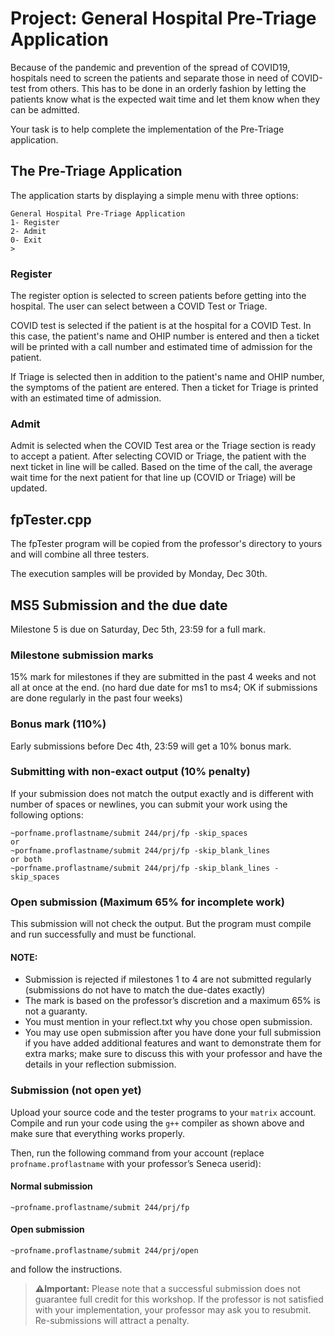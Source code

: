  # Project: General Hospital Pre-Triage Application

Because of the pandemic and prevention of the spread of COVID19, hospitals need to screen the patients and separate those in need of COVID-test from others. This has to be done in an orderly fashion by letting the patients know what is the expected wait time and let them know when they can be admitted. 

Your task is to help complete the implementation of the Pre-Triage application. 

## The Pre-Triage Application
The application starts by displaying a simple menu with three options:
```Text
General Hospital Pre-Triage Application
1- Register
2- Admit
0- Exit
>
```
### Register
The register option is selected to screen patients before getting into the hospital. The user can select between a COVID Test or Triage.

COVID test is selected if the patient is at the hospital for a COVID Test. In this case, the patient's name and OHIP number is entered and then a ticket will be printed with a call number and estimated time of admission for the patient.

If Triage is selected then in addition to the patient's name and OHIP number, the symptoms of the patient are entered. Then a ticket for Triage is printed with an estimated time of admission.

### Admit
Admit is selected when the COVID Test area or the Triage section is ready to accept a patient. After selecting COVID or Triage, the patient with the next ticket in line will be called. Based on the time of the call, the average wait time for the next patient for that line up (COVID or Triage) will be updated.





## fpTester.cpp 

The fpTester program will be copied from the professor's directory to yours and will combine all three testers.

The execution samples will be provided by Monday, Dec 30th.

## MS5 Submission and the due date
Milestone 5 is due on Saturday, Dec 5th, 23:59 for a full mark. 

### Milestone submission marks
15% mark for milestones if they are submitted in the past 4 weeks and not all at once at the end. (no hard due date for ms1 to ms4; OK if submissions are done regularly in the past four weeks)


### Bonus mark (110%)
Early submissions before Dec 4th, 23:59 will get a 10% bonus mark.

### Submitting with non-exact output (10% penalty)
If your submission does not match the output exactly and is different with number of spaces or newlines, you can submit your work using the following options:  
```text
~porfname.proflastname/submit 244/prj/fp -skip_spaces 
or
~porfname.proflastname/submit 244/prj/fp -skip_blank_lines
or both
~porfname.proflastname/submit 244/prj/fp -skip_blank_lines -skip_spaces
```

### Open submission (Maximum 65% for incomplete work)

This submission will not check the output. But the program must compile and run successfully and must be functional.
#### NOTE:
- Submission is rejected if milestones 1 to 4 are not submitted regularly (submissions do not have to match the due-dates exactly)
- The mark is based on the professor’s discretion and a maximum 65% is not a guaranty.
- You must mention in your reflect.txt why you chose open submission.
- You may use open submission after you have done your full submission if you have added additional features and want to demonstrate them for extra marks; make sure to discuss this with your professor and have the details in your reflection submission.


### Submission  (not open yet)

Upload your source code and the tester programs to your `matrix` account. Compile and run your code using the `g++` compiler as shown above and make sure that everything works properly.

Then, run the following command from your account (replace `profname.proflastname` with your professor’s Seneca userid):

#### Normal submission
```
~profname.proflastname/submit 244/prj/fp
```
#### Open submission
```
~profname.proflastname/submit 244/prj/open
```
and follow the instructions.


> **:warning:Important:** Please note that a successful submission does not guarantee full credit for this workshop. If the professor is not satisfied with your implementation, your professor may ask you to resubmit. Re-submissions will attract a penalty.
